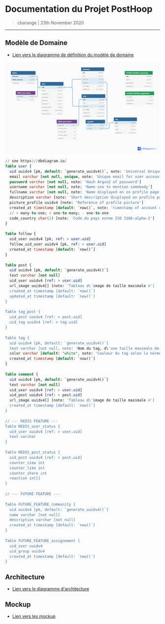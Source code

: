 # Documentation du Projet PostHoop
> cbarange | 23th November 2020
---
	
## Modèle de Domaine
- [Lien vers le diagramme de définition du modèle de domaine](https://dbdiagram.io/d/5fbb78983a78976d7b7d0318)

![SocialNetwork_withCardinality.png](https://raw.githubusercontent.com/EpsiSocialNetwork/documentation/main/asset/SocialNetwork_withCardinality.png)

```sql
// see https://dbdiagram.io/
Table user {
  uid uuidv4 [pk, default: `generate_uuidv4()`, note: 'Universal Unique Identifier Version 4 auto generated']
  email varchar [not null, unique, note: 'Unique email for user account']
  password varchar [not null, note: 'Hash Argon2 of password']
  username varchar [not null, note: 'Name use to mention somebody']
  fullname varchar [not null, note: 'Name displayed on on profile page']
  description varchar [note: 'Short description displayed on profile page']
  picture_profile uuidv4 [note: 'Reference of profile picture']
  created_at timestamp [default: `now()`, note: 'timestamp of account creation']
  // > many-to-one; < one-to-many; - one-to-one
  code_country char(2) [note: 'Code du pays norme ISO 3166-alpha-2']
}

Table follow {
  uid_user uuidv4 [pk, ref: > user.uid]
  follow_uid_user uuidv4 [pk, ref: > user.uid]
  created_at timestamp [default: `now()`]
}

Table post {
  uid uuidv4 [pk, default: `generate_uuidv4()`]
  text varchar [not null]
  uid_user uuidv4 [ref: > user.uid]
  url_image uuidv4[] [note: 'Tableau d\'image de taille maximale 4']
  created_at timestamp [default: `now()`]
  updated_at timestamp [default: `now()`]
}

Table tag_post {
  uid_post uuidv4 [ref: > post.uid]
  uid_tag uuidv4 [ref: > tag.uid]
}

Table tag {
  uid uuidv4 [pk, default: `generate_uuidv4()`]
  text varchar [not null, note: 'Nom du tag, d\'une taille maximale de 12']
  color varchar [default: "white", note: 'Couleur du tag selon la norme X11']
  created_at timestamp [default: `now()`]
}

Table comment {
  uid uuidv4 [pk, default: `generate_uuidv4()`]
  text varchar [not null]
  uid_user uuidv4 [ref: > user.uid]
  uid_post uuidv4 [ref: > post.uid]
  url_image uuidv4[] [note: 'Tableau d\'image de taille maximale 4']
  created_at timestamp [default: `now()`]
}

// --- REDIS FEATURE ---
Table REDIS_user_status {
  uid_user uuidv4 [ref: > user.uid]
  text varchar
}

Table REDIS_post_status {
  uid_post uuidv4 [ref: > post.uid]
  counter_view int
  counter_like int
  counter_share int
  reaction int[]
}

// --- FUTURE FEATURE ---

Table FUTURE_FEATURE_community {
  uid uuidv4 [pk, default: `generate_uuidv4()`]
  name varchar [not null]
  description varchar [not null]
  created_at timestamp [default: `now()`]
}

Table FUTURE_FEATURE_assignement {
  uid_user uuidv4 
  uid_group uuidv4
  created_at timestamp [default: `now()`]
}
```

## Architecture
- [Lien vers le diagramme d'architecture](https://drive.google.com/file/d/1z6scht22FjvxpOBpmZcb1xikM2Sfpw5p/view?usp=sharing)


## Mockup
- [Lien vers les mockup](https://www.figma.com/file/VABEtTjzz7p42TUjjc1Lrf/posthoop)








